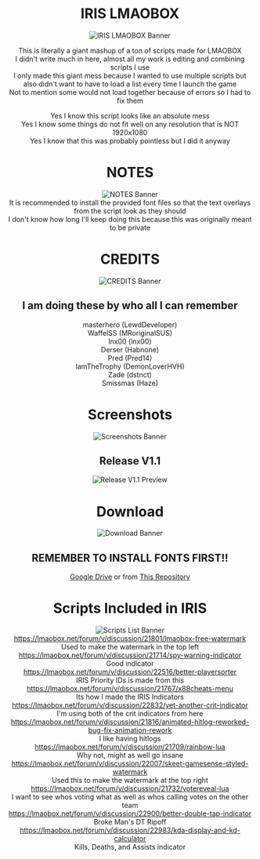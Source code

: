 <div align='center'>

# IRIS LMAOBOX  
![IRIS LMAOBOX Banner](https://i.imgur.com/aauUYTK.png)  

This is literally a giant mashup of a ton of scripts made for LMAOBOX  
I didn't write much in here, almost all my work is editing and combining scripts I use  
I only made this giant mess because I wanted to use multiple scripts but also didn't want to have to load a list every time I launch the game  
Not to mention some would not load together because of errors so I had to fix them  

Yes I know this script looks like an absolute mess  
Yes I know some things do not fit well on any resolution that is NOT 1920x1080  
Yes I know that this was probably pointless but I did it anyway  

# NOTES  
![NOTES Banner](https://i.imgur.com/BaejxlC.png)  
It is recommended to install the provided font files so that the text overlays from the script look as they should  
I don't know how long I'll keep doing this because this was originally meant to be private  

# CREDITS  
![CREDITS Banner](https://i.imgur.com/LzilLYh.png)  
## I am doing these by who all I can remember  
masterhero (LewdDeveloper)  
WaffelSS (MRoriginalSUS)  
lnx00 (lnx00)  
Derser (Habnone)  
Pred (Pred14)  
IamTheTrophy (DemonLoverHVH)  
Zade (dstnct)  
Smissmas (Haze)  

# Screenshots  
![Screenshots Banner](https://i.imgur.com/APMtpGF.png)  
## Release V1.1  
![Release V1.1 Preview](https://i.imgur.com/vOgsEzn.png)  

# Download  
![Download Banner](https://i.imgur.com/7mZU64v.png)  
## REMEMBER TO INSTALL FONTS FIRST!!
[Google Drive](https://drive.google.com/drive/folders/1aswyVUrlsoP_hZSdEndCJcwGxZ-qg9i-?usp=share_link) or from [This Repository](https://github.com/PhoenixAceVFX/IRIS-LMAOBOX/releases/latest)  

# Scripts Included in IRIS  
![Scripts List Banner](https://i.imgur.com/Hoa7VOJ.png)  
https://lmaobox.net/forum/v/discussion/21801/lmaobox-free-watermark  
Used to make the watermark in the top left  
https://lmaobox.net/forum/v/discussion/21714/spy-warning-indicator    
Good indicator  
https://lmaobox.net/forum/v/discussion/22516/better-playersorter  
IRIS Priority IDs is made from this  
https://lmaobox.net/forum/v/discussion/21767/x88cheats-menu  
Its how I made the IRIS Indicators  
https://lmaobox.net/forum/v/discussion/22832/yet-another-crit-indicator  
I'm using both of the crit indicators from here  
https://lmaobox.net/forum/v/discussion/21816/animated-hitlog-reworked-bug-fix-animation-rework  
I like having hitlogs  
https://lmaobox.net/forum/v/discussion/21709/rainbow-lua  
Why not, might as well go insane  
https://lmaobox.net/forum/v/discussion/22007/skeet-gamesense-styled-watermark  
Used this to make the watermark at the top right  
https://lmaobox.net/forum/v/discussion/21732/votereveal-lua  
I want to see whos voting what as well as whos calling votes on the other team  
https://lmaobox.net/forum/v/discussion/22900/better-double-tap-indicator  
Broke Man's DT Ripoff  
https://lmaobox.net/forum/v/discussion/22983/kda-display-and-kd-calculator  
Kills, Deaths, and Assists indicator  

</div>
